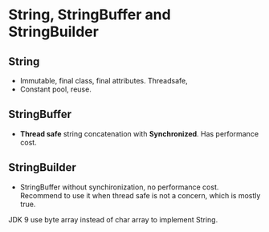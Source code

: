 # String, StringBuffer and StringBuilder

## String

- Immutable, final class, final attributes. Threadsafe,
- Constant pool, reuse.

## StringBuffer

- **Thread safe** string concatenation with **Synchronized**. Has performance cost.

## StringBuilder

- StringBuffer without synchironization, no performance cost. Recommend to use it when thread safe is not a concern, which is mostly true.



JDK 9 use byte array instead of char array to implement String.


